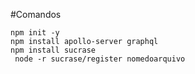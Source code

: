 #Comandos

```
npm init -y
npm install apollo-server graphql
npm install sucrase
 node -r sucrase/register nomedoarquivo
```
